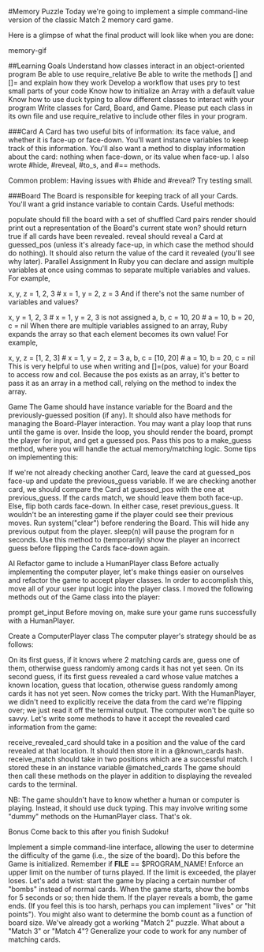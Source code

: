 #Memory Puzzle
Today we're going to implement a simple command-line version of the classic Match 2 memory card game.

Here is a glimpse of what the final product will look like when you are done:

memory-gif

##Learning Goals
Understand how classes interact in an object-oriented program
Be able to use require_relative
Be able to write the methods [] and []= and explain how they work
Develop a workflow that uses pry to test small parts of your code
Know how to initialize an Array with a default value
Know how to use duck typing to allow different classes to interact with your program
Write classes for Card, Board, and Game. Please put each class in its own file and use require_relative to include other files in your program.

###Card
A Card has two useful bits of information: its face value, and whether it is face-up or face-down. You'll want instance variables to keep track of this information. You'll also want a method to display information about the card: nothing when face-down, or its value when face-up. I also wrote #hide, #reveal, #to_s, and #== methods.

Common problem: Having issues with #hide and #reveal? Try testing small.

###Board
The Board is responsible for keeping track of all your Cards. You'll want a grid instance variable to contain Cards. Useful methods:

populate should fill the board with a set of shuffled Card pairs
render should print out a representation of the Board's current state
won? should return true if all cards have been revealed.
reveal should reveal a Card at guessed_pos (unless it's already face-up, in which case the method should do nothing). It should also return the value of the card it revealed (you'll see why later).
Parallel Assignment
In Ruby you can declare and assign multiple variables at once using commas to separate multiple variables and values. For example,

x, y, z = 1, 2, 3 # x = 1, y = 2, z = 3
And if there's not the same number of variables and values?

x, y = 1, 2, 3 # x = 1, y = 2, 3 is not assigned
a, b, c = 10, 20 # a = 10, b = 20, c = nil
When there are multiple variables assigned to an array, Ruby expands the array so that each element becomes its own value! For example,

x, y, z = [1, 2, 3] # x = 1, y = 2, z = 3
a, b, c = [10, 20] # a = 10, b = 20, c = nil
This is very helpful to use when writing [](pos) and []=(pos, value) for your Board to access row and col. Because the pos exists as an array, it's better to pass it as an array in a method call, relying on the method to index the array.

Game
The Game should have instance variable for the Board and the previously-guessed position (if any). It should also have methods for managing the Board-Player interaction. You may want a play loop that runs until the game is over. Inside the loop, you should render the board, prompt the player for input, and get a guessed pos. Pass this pos to a make_guess method, where you will handle the actual memory/matching logic. Some tips on implementing this:

If we're not already checking another Card, leave the card at guessed_pos face-up and update the previous_guess variable.
If we are checking another card, we should compare the Card at guessed_pos with the one at previous_guess.
If the cards match, we should leave them both face-up.
Else, flip both cards face-down.
In either case, reset previous_guess.
It wouldn't be an interesting game if the player could see their previous moves. Run system("clear") before rendering the Board. This will hide any previous output from the player. sleep(n) will pause the program for n seconds. Use this method to (temporarily) show the player an incorrect guess before flipping the Cards face-down again.

AI
Refactor game to include a HumanPlayer class
Before actually implementing the computer player, let's make things easier on ourselves and refactor the game to accept player classes. In order to accomplish this, move all of your user input logic into the player class. I moved the following methods out of the Game class into the player:

prompt
get_input
Before moving on, make sure your game runs successfully with a HumanPlayer.

Create a ComputerPlayer class
The computer player's strategy should be as follows:

On its first guess, if it knows where 2 matching cards are, guess one of them, otherwise guess randomly among cards it has not yet seen.
On its second guess, if its first guess revealed a card whose value matches a known location, guess that location, otherwise guess randomly among cards it has not yet seen.
Now comes the tricky part. With the HumanPlayer, we didn't need to explicitly receive the data from the card we're flipping over; we just read it off the terminal output. The computer won't be quite so savvy. Let's write some methods to have it accept the revealed card information from the game:

receive_revealed_card should take in a position and the value of the card revealed at that location. It should then store it in a @known_cards hash.
receive_match should take in two positions which are a successful match. I stored these in an instance variable @matched_cards
The game should then call these methods on the player in addition to displaying the revealed cards to the terminal.

NB: The game shouldn't have to know whether a human or computer is playing. Instead, it should use duck typing. This may involve writing some "dummy" methods on the HumanPlayer class. That's ok.

Bonus
Come back to this after you finish Sudoku!

Implement a simple command-line interface, allowing the user to determine the difficulty of the game (i.e., the size of the board). Do this before the Game is initialized. Remember if __FILE__ == $PROGRAM_NAME!
Enforce an upper limit on the number of turns played. If the limit is exceeded, the player loses.
Let's add a twist: start the game by placing a certain number of "bombs" instead of normal cards. When the game starts, show the bombs for 5 seconds or so; then hide them. If the player reveals a bomb, the game ends. (If you feel this is too harsh, perhaps you can implement "lives" or "hit points"). You might also want to determine the bomb count as a function of board size.
We've already got a working "Match 2" puzzle. What about a "Match 3" or "Match 4"? Generalize your code to work for any number of matching cards.
